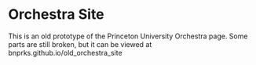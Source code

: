 Orchestra Site
==============

This is an old prototype of the Princeton University Orchestra page. Some parts are still broken, but it can be viewed at bnprks.github.io/old_orchestra_site
